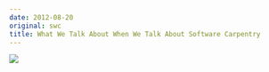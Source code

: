 ```yaml
---
date: 2012-08-20
original: swc
title: What We Talk About When We Talk About Software Carpentry
---
```

<p><img src="@root/files/2012/08/swc-wordle.png" class="centered"></p>
